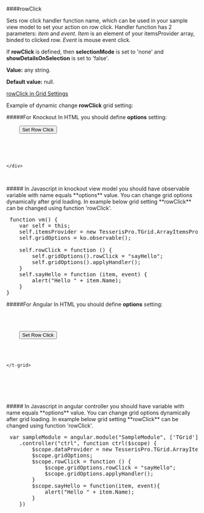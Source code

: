 ﻿####rowClick

Sets row click handler function name, which can be used in your sample view model to set your action on row click. Handler function has 2 parameters: *item* and *event*. *Item* is an element of your itemsProvider array, binded to clicked row. *Event* is mouse event click.

If **rowClick** is defined, then **selectionMode** is set to 'none' and **showDetailsOnSelection** is set to 'false'.

**Value:** any string.

**Default value:** null.

[rowClick in Grid Settings](#!/GridSettings/rowClick)

Example of dynamic change **rowClick** grid setting:

#####For Knockout
In HTML you should define **options** setting:

<pre class="brush: html">
	<input type="button" value="Set Row Click" data-bind="click: rowClick" />
    <div data-bind="tgrid: { provider: itemsProvider, options: gridOptions}">
        <script type="text/html">
            <column data-g-member="Name">
            </column>
        </script>
    </div>
</pre>
#####
In Javascript in knockout view model you should have observable variable with name equals **options** value. 
You can change grid options dynamically after grid loading. In example below grid setting **rowClick**
can be changed using function 'rowClick'.

<pre class="brush: js">
 function vm() {
    var self = this;
    self.itemsProvider = new TesserisPro.TGrid.ArrayItemsProvider(items);
    self.gridOptions = ko.observable();

    self.rowClick = function () {
        self.gridOptions().rowClick = "sayHello";
        self.gridOptions().applyHandler();
    }
    self.sayHello = function (item, event) {
        alert("Hello " + item.Name);
    }
}
</pre>

#####For Angular
In HTML you should define **options** setting:
<pre class="brush: html">
<div ng-app="SampleModule">
  <div ng-controller="ctrl">
	<input type="button" value="Set Row Click" ng-click="rowClick();"/>
	<t-grid id="test-angular" provider="dataProvider" options="gridOptions">
		<script type="text/html">
            <column  data-g-member="Name"> 
            </column>
		</script>
	</t-grid>
  </div>
</div>
</pre>
#####
In Javascript in angular controller you should have variable with name equals **options** value. 
You can change grid options dynamically after grid loading. In example below grid setting **rowClick**
can be changed using function 'rowClick'.

<pre class="brush:js">
 var sampleModule = angular.module("SampleModule", ['TGrid'])
    .controller("ctrl", function ctrl($scope) {
        $scope.dataProvider = new TesserisPro.TGrid.ArrayItemsProvider(items);
        $scope.gridOptions;
		$scope.rowClick = function () {
            $scope.gridOptions.rowClick = "sayHello";
            $scope.gridOptions.applyHandler();
		}
		$scope.sayHello = function(item, event){
			alert("Hello " + item.Name);
		}
	})
</pre>

#####

<script type="text/javascript">
    SyntaxHighlighter.highlight();
</script>